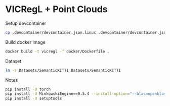 # VICRegL + Point Clouds

Setup devcontainer
```bash
cp .devcontainer/devcontainer.json.linux .devcontainer/devcontainer.json
```

Build docker image
```bash
docker build -t vicregl -f docker/Dockerfile .
```

Dataset
```bash
ln -s Datasets/SemanticKITTI Datasets/SemanticKITTI
```

Notes
```bash
pip install -U torch
pip install -U MinkowskiEngine==0.5.4 --install-option="--blas=openblas" -v --no-deps
pip install -U setuptools
```

